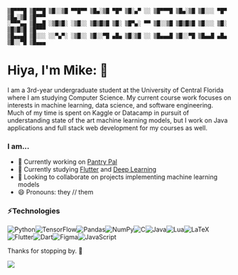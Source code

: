 ```
▒█▀▀▀█ ▒█▀▀█ ▒█░░▒█ ▀▀█▀▀ ▒█▄░▒█ ▀█▀ ▒█░▄▀ ░░ ▒█▀▀▀█ ▒█▄░▒█ ▒█░░░ ▀█▀ ▒█▄░▒█ ▒█▀▀▀ 
░▀▀▀▄▄ ▒█▄▄█ ░▒█▒█░ ░▒█░░ ▒█▒█▒█ ▒█░ ▒█▀▄░ ▀▀ ▒█░░▒█ ▒█▒█▒█ ▒█░░░ ▒█░ ▒█▒█▒█ ▒█▀▀▀ 
▒█▄▄▄█ ▒█░░░ ░░▀▄▀░ ░▒█░░ ▒█░░▀█ ▄█▄ ▒█░▒█ ░░ ▒█▄▄▄█ ▒█░░▀█ ▒█▄▄█ ▄█▄ ▒█░░▀█ ▒█▄▄▄
```

# Hiya, I'm Mike: 👋

I am a 3rd-year undergraduate student at the University of Central Florida where I am studying Computer Science. My current course work focuses on interests in machine learning, data science, and software engineering. Much of my time is spent on Kaggle or Datacamp in pursuit of understanding state of the art machine learning models, but I work on Java applications and full stack web development for my courses as well.


### I am...
- 🔭 Currently working on [Pantry Pal](https://github.com/SPVTNIK-ONLINE/Pantry-Pal)
- 🌱 Currently studying [Flutter](https://flutter.dev/) and [Deep Learning](https://d2l.ai/)
- 👯 Looking to collaborate on projects implementing machine learning models
- 😄 Pronouns: they // them

### ⚡Technologies
<img alt="Python" src="https://img.shields.io/badge/python%20-%2314354C.svg?&style=for-the-badge&logo=python&logoColor=white"/><img alt="TensorFlow" src="https://img.shields.io/badge/TensorFlow%20-%23FF6F00.svg?&style=for-the-badge&logo=TensorFlow&logoColor=white" /><img alt="Pandas" src="https://img.shields.io/badge/pandas%20-%23150458.svg?&style=for-the-badge&logo=pandas&logoColor=white" /><img alt="NumPy" src="https://img.shields.io/badge/numpy%20-%23013243.svg?&style=for-the-badge&logo=numpy&logoColor=white" /><img alt="C" src="https://img.shields.io/badge/c%20-%2300599C.svg?&style=for-the-badge&logo=c&logoColor=white"/><img alt="Java" src="https://img.shields.io/badge/java-%23ED8B00.svg?&style=for-the-badge&logo=java&logoColor=white"/><img alt="Lua" src="https://img.shields.io/badge/lua-%232C2D72.svg?&style=for-the-badge&logo=lua&logoColor=white"/><img alt="LaTeX" src="https://img.shields.io/badge/latex%20-%23008080.svg?&style=for-the-badge&logo=latex&logoColor=white"/><img alt="Flutter" src="https://img.shields.io/badge/Flutter%20-%2302569B.svg?&style=for-the-badge&logo=Flutter&logoColor=white" /><img alt="Dart" src="https://img.shields.io/badge/dart-%230175C2.svg?&style=for-the-badge&logo=dart&logoColor=white"/><img alt="Figma" src="https://img.shields.io/badge/figma%20-%23F24E1E.svg?&style=for-the-badge&logo=figma&logoColor=white"/><img alt="JavaScript" src="https://img.shields.io/badge/javascript%20-%23323330.svg?&style=for-the-badge&logo=javascript&logoColor=%23F7DF1E"/>

Thanks for stopping by. 🙂

![](https://komarev.com/ghpvc/?username=SPVTNIK-ONLINE&color=red)

